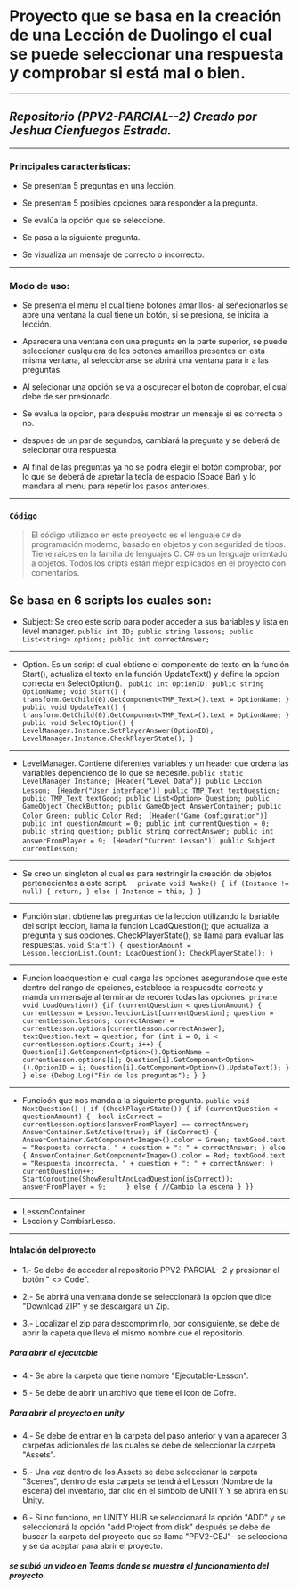 # Proyecto que se basa en la creación de una Lección de Duolingo el cual se puede seleccionar una respuesta y comprobar si está mal o bien. #
---
## *Repositorio (PPV2-PARCIAL--2) Creado por Jeshua Cienfuegos Estrada.* ##
***
 ### **Principales características:** ###
 
 + Se presentan 5 preguntas en una lección.
 
 + Se presentan 5 posibles opciones para responder a la pregunta.
 
 + Se evalúa la opción que se seleccione.
 
 + Se pasa a la siguiente pregunta.

 + Se visualiza un mensaje de correcto o incorrecto.
 
---
### Modo de uso: ###
+ Se presenta el menu el cual tiene botones amarillos- al señecionarlos se abre una ventana la cual tiene un botón, si se presiona, se inicira la lección.
  
+ Aparecera una ventana con una pregunta en la parte superior, se puede seleccionar cualquiera de los botones amarillos presentes en está misma ventana, al seleccionarse se abrirá una ventana para ir a las preguntas.

+ Al selecionar una opción se va a oscurecer el botón de coprobar, el cual debe de ser presionado.

+ Se evalua la opcion, para después mostrar un mensaje si es correcta o no.

+ despues de un par de segundos, cambiará la pregunta y se deberá de selecionar otra respuesta.

+ Al final de las preguntas ya no se podra elegir el botón comprobar, por lo que se deberá de apretar la tecla de espacio (Space Bar) y lo mandará al menu para repetir los pasos anteriores.
---
### ` Código ` ###
> El código utilizado en este preoyecto es el lenguaje ` C# ` de programación moderno, basado en objetos y con seguridad de tipos. Tiene raíces en la familia de lenguajes C.
> C# es un lenguaje orientado a objetos.
>Todos los cripts están mejor explicados en el proyecto con comentarios.

Se basa en 6 scripts los cuales son:
---
+ Subject: Se creo este scrip para poder acceder a sus bariables y lista en level manager.
`public int ID;
 public string lessons;
 public List<string> options;
 public int correctAnswer;  `
---
+ Option. Es un script el cual obtiene el componente de texto en la función Start(), actualiza el texto en la función UpdateText() y define la opcion correcta en SelectOption().
   ` public int OptionID;
     public string OptionName;
   void Start()
{
transform.GetChild(0).GetComponent<TMP_Text>().text = OptionName;
}
public void UpdateText()
{
transform.GetChild(0).GetComponent<TMP_Text>().text = OptionName;
}
public void SelectOption()
{
LevelManager.Instance.SetPlayerAnswer(OptionID);
LevelManager.Instance.CheckPlayerState();
}`
---
+ LevelManager. Contiene diferentes variables y un header que ordena las variables dependiendo de lo que se necesite.
`public static LevelManager Instance;
 [Header("Level Data")]
 public Leccion Lesson;
`
`[Header("User interface")]
 public TMP_Text textQuestion;
 public TMP_Text textGood;
 public List<Option> Question;
 public GameObject CheckButton;
 public GameObject AnswerContainer;
 public Color Green;
 public Color Red;
`
`[Header("Game Configuration")]
 public int questionAmount = 0;
 public int currentQuestion = 0;
 public string question;
 public string correctAnswer;
 public int answerFromPlayer = 9;
`
` [Header("Current Lesson")]
 public Subject currentLesson;
`
---
+ Se creo un singleton el cual es para restringir la creación de objetos pertenecientes a este script.
`  private void Awake()
  {
      if (Instance != null)
      {
          return;
      }
      else
      {
          Instance = this;
      }
  }`
---
+ Función start obtiene las preguntas de la leccion utilizando la bariable del script leccion, llama la función LoadQuestion(); que actualiza la pregunta y sus opciones. CheckPlayerState(); se llama para evaluar las respuestas.
`void Start()
 {
  questionAmount = Lesson.leccionList.Count;
  LoadQuestion();
  CheckPlayerState();
 }`
---
+ Funcion loadquestion el cual carga las opciones asegurandose que este dentro del rango de opciones, establece la respuesdta correcta y manda un mensaje al terminar de recorer todas las opciones.
`private void LoadQuestion()
{if (currentQuestion < questionAmount)
 {
  currentLesson = Lesson.leccionList[currentQuestion];
  question = currentLesson.lessons;
  correctAnswer = currentLesson.options[currentLesson.correctAnswer];
  textQuestion.text = question;
  for (int i = 0; i < currentLesson.options.Count; i++)
   {
    Question[i].GetComponent<Option>().OptionName = currentLesson.options[i];
    Question[i].GetComponent<Option>().OptionID = i;
    Question[i].GetComponent<Option>().UpdateText();
   }
   }
   else
   {Debug.Log("Fin de las preguntas");
   }
   }`
---
+ Funcioón que nos manda a la siguiente pregunta.
`public void NextQuestion()
 {
 if (CheckPlayerState())
 {
 if (currentQuestion < questionAmount)
 { 
 bool isCorrect = currentLesson.options[answerFromPlayer] == correctAnswer;
 AnswerContainer.SetActive(true);
 if (isCorrect)
 {
 AnswerContainer.GetComponent<Image>().color = Green;
 textGood.text = "Respuesta correcta. " + question + ": " + correctAnswer;
  }
   else
  {
  AnswerContainer.GetComponent<Image>().color = Red;
  textGood.text = "Respuesta incorrecta. " + question + ": " + correctAnswer;
  }
  currentQuestion++;
  StartCoroutine(ShowResultAndLoadQuestion(isCorrect));   
  answerFromPlayer = 9;    
  }
  else
  {
   //Cambio la escena
  }
  }}`

     
---
+ LessonContainer.
+ Leccion y CambiarLesso.
---
#### Intalación del proyecto ####
 + 1.- Se debe de acceder al repositorio PPV2-PARCIAL--2 y presionar el botón " <> Code".
 
 + 2.- Se abrirá una ventana donde se seleccionará la opción que dice "Download ZIP" y se descargara un Zip.
 
 + 3.- Localizar el zip para descomprimirlo, por consiguiente, se debe de abrir la capeta que lleva el mismo nombre que el repositorio.

##### Para abrir el ejecutable #####
+ 4.- Se abre la carpeta que tiene nombre "Ejecutable-Lesson". 
 
+ 5.- Se debe de abrir un archivo que tiene el Icon de Cofre.

##### Para abrir el proyecto en unity ##### 

 + 4.- Se debe de entrar en la carpeta del paso anterior y van a aparecer 3 carpetas adicionales de las cuales se debe de seleccionar la carpeta "Assets". 
 
 + 5.- Una vez dentro de los Assets se debe seleccionar la carpeta "Scenes", dentro de esta carpeta se tendrá el Lesson (Nombre de la escena) del inventario, dar clic en el símbolo de UNITY Y se abrirá en su Unity. 
 
 + 6.- Si no funciono, en UNITY HUB se seleccionará la opción "ADD" y se seleccionará la opción "add Project from disk" después se debe de buscar la carpeta del proyecto que se llama "PPV2-CEJ"- se selecciona y se da aceptar para abrir el proyecto.

##### se subió un video en Teams donde se muestra el funcionamiento del proyecto. #####

